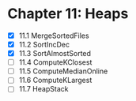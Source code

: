 # Chapter 11: Heaps

- [x] 11.1 MergeSortedFiles
- [x] 11.2 SortIncDec
- [x] 11.3 SortAlmostSorted
- [ ] 11.4 ComputeKClosest
- [ ] 11.5 ComputeMedianOnline
- [ ] 11.6 ComputeKLargest
- [ ] 11.7 HeapStack